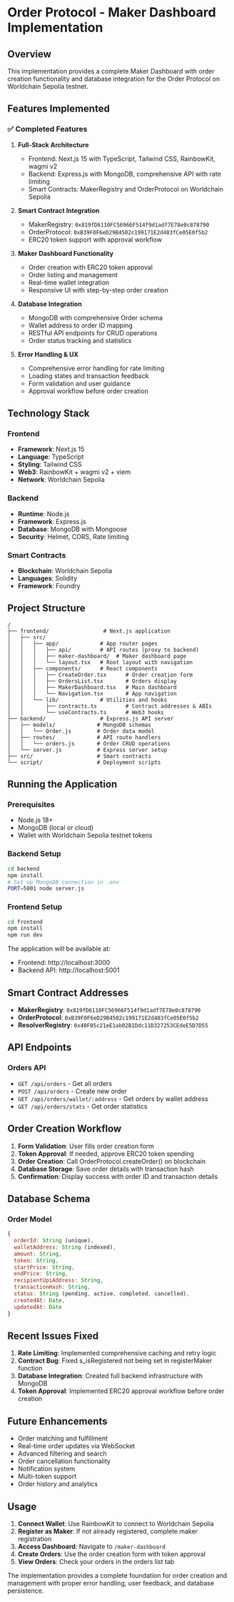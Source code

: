 # Order Protocol - Maker Dashboard Implementation

## Overview

This implementation provides a complete Maker Dashboard with order creation functionality and database integration for the Order Protocol on Worldchain Sepolia testnet.

## Features Implemented

### ✅ Completed Features

1. **Full-Stack Architecture**
   - Frontend: Next.js 15 with TypeScript, Tailwind CSS, RainbowKit, wagmi v2
   - Backend: Express.js with MongoDB, comprehensive API with rate limiting
   - Smart Contracts: MakerRegistry and OrderProtocol on Worldchain Sepolia

2. **Smart Contract Integration**
   - MakerRegistry: `0x819fD6110FC56966F514f9d1adf7E78e0c878790`
   - OrderProtocol: `0xB39F0F6eD29B4502c199171E2d483fCe05E0f5b2`
   - ERC20 token support with approval workflow

3. **Maker Dashboard Functionality**
   - Order creation with ERC20 token approval
   - Order listing and management
   - Real-time wallet integration
   - Responsive UI with step-by-step order creation

4. **Database Integration**
   - MongoDB with comprehensive Order schema
   - Wallet address to order ID mapping
   - RESTful API endpoints for CRUD operations
   - Order status tracking and statistics

5. **Error Handling & UX**
   - Comprehensive error handling for rate limiting
   - Loading states and transaction feedback
   - Form validation and user guidance
   - Approval workflow before order creation

## Technology Stack

### Frontend
- **Framework**: Next.js 15
- **Language**: TypeScript
- **Styling**: Tailwind CSS
- **Web3**: RainbowKit + wagmi v2 + viem
- **Network**: Worldchain Sepolia

### Backend
- **Runtime**: Node.js
- **Framework**: Express.js
- **Database**: MongoDB with Mongoose
- **Security**: Helmet, CORS, Rate limiting

### Smart Contracts
- **Blockchain**: Worldchain Sepolia
- **Languages**: Solidity
- **Framework**: Foundry

## Project Structure

```
/
├── frontend/                 # Next.js application
│   ├── src/
│   │   ├── app/             # App router pages
│   │   │   ├── api/         # API routes (proxy to backend)
│   │   │   ├── maker-dashboard/  # Maker dashboard page
│   │   │   └── layout.tsx   # Root layout with navigation
│   │   ├── components/      # React components
│   │   │   ├── CreateOrder.tsx      # Order creation form
│   │   │   ├── OrdersList.tsx       # Orders display
│   │   │   ├── MakerDashboard.tsx   # Main dashboard
│   │   │   └── Navigation.tsx       # App navigation
│   │   └── lib/             # Utilities and hooks
│   │       ├── contracts.ts         # Contract addresses & ABIs
│   │       └── useContracts.ts      # Web3 hooks
├── backend/                 # Express.js API server
│   ├── models/             # MongoDB schemas
│   │   └── Order.js        # Order data model
│   ├── routes/             # API route handlers
│   │   └── orders.js       # Order CRUD operations
│   └── server.js           # Express server setup
├── src/                    # Smart contracts
└── script/                 # Deployment scripts
```

## Running the Application

### Prerequisites
- Node.js 18+
- MongoDB (local or cloud)
- Wallet with Worldchain Sepolia testnet tokens

### Backend Setup
```bash
cd backend
npm install
# Set up MongoDB connection in .env
PORT=5001 node server.js
```

### Frontend Setup
```bash
cd frontend
npm install
npm run dev
```

The application will be available at:
- Frontend: http://localhost:3000
- Backend API: http://localhost:5001

## Smart Contract Addresses

- **MakerRegistry**: `0x819fD6110FC56966F514f9d1adf7E78e0c878790`
- **OrderProtocol**: `0xB39F0F6eD29B4502c199171E2d483fCe05E0f5b2`
- **ResolverRegistry**: `0x40F05c21eE1ab02B1Ddc11D327253CEdeE5D7D55`

## API Endpoints

### Orders API
- `GET /api/orders` - Get all orders
- `POST /api/orders` - Create new order
- `GET /api/orders/wallet/:address` - Get orders by wallet address
- `GET /api/orders/stats` - Get order statistics

## Order Creation Workflow

1. **Form Validation**: User fills order creation form
2. **Token Approval**: If needed, approve ERC20 token spending
3. **Order Creation**: Call OrderProtocol.createOrder() on blockchain
4. **Database Storage**: Save order details with transaction hash
5. **Confirmation**: Display success with order ID and transaction details

## Database Schema

### Order Model
```javascript
{
  orderId: String (unique),
  walletAddress: String (indexed),
  amount: String,
  token: String,
  startPrice: String,
  endPrice: String,
  recipientUpiAddress: String,
  transactionHash: String,
  status: String (pending, active, completed, cancelled),
  createdAt: Date,
  updatedAt: Date
}
```

## Recent Issues Fixed

1. **Rate Limiting**: Implemented comprehensive caching and retry logic
2. **Contract Bug**: Fixed s_isRegistered not being set in registerMaker function
3. **Database Integration**: Created full backend infrastructure with MongoDB
4. **Token Approval**: Implemented ERC20 approval workflow before order creation

## Future Enhancements

- Order matching and fulfillment
- Real-time order updates via WebSocket
- Advanced filtering and search
- Order cancellation functionality
- Notification system
- Multi-token support
- Order history and analytics

## Usage

1. **Connect Wallet**: Use RainbowKit to connect to Worldchain Sepolia
2. **Register as Maker**: If not already registered, complete maker registration
3. **Access Dashboard**: Navigate to `/maker-dashboard`
4. **Create Orders**: Use the order creation form with token approval
5. **View Orders**: Check your orders in the orders list tab

The implementation provides a complete foundation for order creation and management with proper error handling, user feedback, and database persistence.